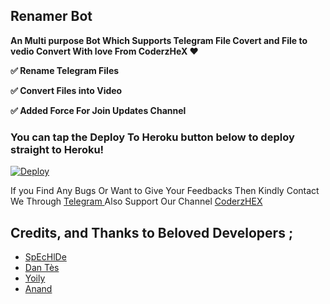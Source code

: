 ## Renamer Bot 

<b>An Multi purpose Bot Which Supports Telegram File Covert and File to vedio Convert With love From CoderzHeX ❤

✅ Rename Telegram Files 

✅ Convert Files into Video

✅ Added Force For Join Updates Channel </b>

### You can tap the Deploy To Heroku button below to deploy straight to Heroku!

[![Deploy](https://www.herokucdn.com/deploy/button.svg)](https://heroku.com/deploy?template=https://github.com/MaxxCoderZ/Renamer-Bot)

If you Find Any Bugs Or Want to Give Your Feedbacks Then Kindly Contact We Through [Telegram ](https://telegram.dog/CoderzSupport) 
Also Support Our Channel [CoderzHEX](https://telegram.dog/CoderzHEX) 

## Credits, and Thanks to Beloved Developers ;

* [SpEcHlDe](https://telegram.dog/SpEcHlDe) 
* [Dan Tès](https://telegram.dog/haskell) 
* [Yoily](https://telegram.dog/YoilyL)
* [Anand](https://telegram.dog/Anandpskerala)
